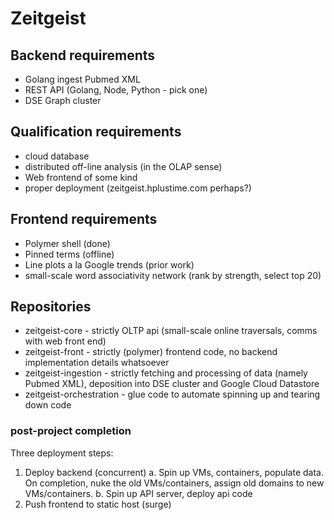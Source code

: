 # Zeitgeist

## Backend requirements
 * Golang ingest Pubmed XML
 * REST API (Golang, Node, Python - pick one)
 * DSE Graph cluster

## Qualification requirements
 * cloud database
 * distributed off-line analysis (in the OLAP sense)
 * Web frontend of some kind
 * proper deployment (zeitgeist.hplustime.com perhaps?)

## Frontend requirements
 * Polymer shell (done)
 * Pinned terms (offline)
 * Line plots a la Google trends (prior work)
 * small-scale word associativity network (rank by strength, select top 20)

## Repositories
* zeitgeist-core - strictly OLTP api (small-scale online traversals, comms with web front end)
* zeitgeist-front - strictly (polymer) frontend code, no backend implementation details whatsoever
* zeitgeist-ingestion - strictly fetching and processing of data (namely Pubmed XML), deposition into DSE cluster and Google Cloud Datastore
* zeitgeist-orchestration - glue code to automate spinning up and tearing down code
### post-project completion
Three deployment steps:
1. Deploy backend (concurrent)
    a. Spin up VMs, containers, populate data. On completion, nuke the old VMs/containers, assign old domains to new VMs/containers.
    b. Spin up API server, deploy api code
2. Push frontend to static host (surge)
